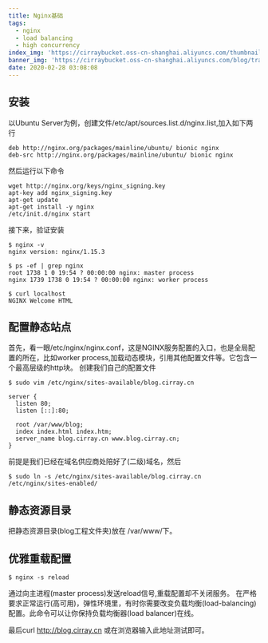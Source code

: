```yaml
---
title: Nginx基础
tags:
  - nginx
  - load balancing
  - high concurrency
index_img: 'https://cirraybucket.oss-cn-shanghai.aliyuncs.com/thumbnail/traffic.jpg'
banner_img: 'https://cirraybucket.oss-cn-shanghai.aliyuncs.com/blog/traffic.jpg'
date: 2020-02-28 03:08:08
---
```


## 安装
以Ubuntu Server为例，创建文件/etc/apt/sources.list.d/nginx.list,加入如下两行
```
deb http://nginx.org/packages/mainline/ubuntu/ bionic nginx
deb-src http://nginx.org/packages/mainline/ubuntu/ bionic nginx
```
然后运行以下命令
```
wget http://nginx.org/keys/nginx_signing.key
apt-key add nginx_signing.key
apt-get update
apt-get install -y nginx
/etc/init.d/nginx start
```
接下来，验证安装
```
$ nginx -v
nginx version: nginx/1.15.3

$ ps -ef | grep nginx
root 1738 1 0 19:54 ? 00:00:00 nginx: master process 
nginx 1739 1738 0 19:54 ? 00:00:00 nginx: worker process

$ curl localhost
NGINX Welcome HTML
```

## 配置静态站点
首先，看一眼/etc/nginx/nginx.conf，这是NGINX服务配置的入口，也是全局配置的所在，比如worker process,加载动态模块，引用其他配置文件等。它包含一个最高层级的http块。
创建我们自己的配置文件
```
$ sudo vim /etc/nginx/sites-available/blog.cirray.cn

server {
  listen 80;
  listen [::]:80;

  root /var/www/blog;
  index index.html index.htm;
  server_name blog.cirray.cn www.blog.cirray.cn;
}
```
前提是我们已经在域名供应商处陪好了(二级)域名，然后
```
$ sudo ln -s /etc/nginx/sites-available/blog.cirray.cn /etc/nginx/sites-enabled/
```

## 静态资源目录
把静态资源目录(blog工程文件夹)放在 /var/www/下。


## 优雅重载配置
```
$ nginx -s reload
```
通过向主进程(master process)发送reload信号,重载配置却不关闭服务。
在严格要求正常运行(高可用)，弹性环境里，有时你需要改变负载均衡(load-balancing)配置。此命令可以让你保持负载均衡器(load balancer)在线。

最后curl http://blog.cirray.cn 或在浏览器输入此地址测试即可。